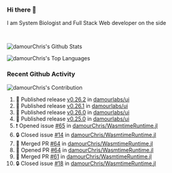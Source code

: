 ### Hi there 👋
I am System Biologist and Full Stack Web developer on the side



<br/>
  


<!-- GitHub Readme Github Stats - https://github.com/anuraghazra/github-readme-stats -->
![damourChris's Github Stats ](https://github-readme-stats.vercel.app/api?username=damourChris&show_icons=true&theme=transparent)

![damourChris's Top Languages](https://github-readme-stats.vercel.app/api/top-langs/?username=damourChris&layout=pie&theme=transparent)
<br/>


<h3> Recent Github Activity </h3>

<!-- Github Contribution Stats  - https://github.com/ashutosh00710/github-readme-activity-graph -->
![damourChris's Contribution](https://github-readme-activity-graph.vercel.app/graph/?username=damourChris&bg_color=1F222E&color=F8D866&line=F85D7F&point=FFFFFF&hide_border=true)
<!-- https://github.com/jamesgeorge007/github-activity-readme -->

<!--START_SECTION:activity-->
1. 🚀 Published release [v0.26.2](https://github.com/damourlabs/ui/releases/tag/v0.26.2) in [damourlabs/ui](https://github.com/damourlabs/ui)
2. 🚀 Published release [v0.26.1](https://github.com/damourlabs/ui/releases/tag/v0.26.1) in [damourlabs/ui](https://github.com/damourlabs/ui)
3. 🚀 Published release [v0.26.0](https://github.com/damourlabs/ui/releases/tag/v0.26.0) in [damourlabs/ui](https://github.com/damourlabs/ui)
4. 🚀 Published release [v0.25.0](https://github.com/damourlabs/ui/releases/tag/v0.25.0) in [damourlabs/ui](https://github.com/damourlabs/ui)
5. ❗ Opened issue [#65](https://github.com/damourChris/WasmtimeRuntime.jl/issues/65) in [damourChris/WasmtimeRuntime.jl](https://github.com/damourChris/WasmtimeRuntime.jl)
6. 🔒 Closed issue [#14](https://github.com/damourChris/WasmtimeRuntime.jl/issues/14) in [damourChris/WasmtimeRuntime.jl](https://github.com/damourChris/WasmtimeRuntime.jl)
7. 🎉 Merged PR [#64](https://github.com/damourChris/WasmtimeRuntime.jl/pull/64) in [damourChris/WasmtimeRuntime.jl](https://github.com/damourChris/WasmtimeRuntime.jl)
8. 💪 Opened PR [#64](https://github.com/damourChris/WasmtimeRuntime.jl/pull/64) in [damourChris/WasmtimeRuntime.jl](https://github.com/damourChris/WasmtimeRuntime.jl)
9. 🎉 Merged PR [#61](https://github.com/damourChris/WasmtimeRuntime.jl/pull/61) in [damourChris/WasmtimeRuntime.jl](https://github.com/damourChris/WasmtimeRuntime.jl)
10. 🔒 Closed issue [#18](https://github.com/damourChris/WasmtimeRuntime.jl/issues/18) in [damourChris/WasmtimeRuntime.jl](https://github.com/damourChris/WasmtimeRuntime.jl)
<!--END_SECTION:activity-->


